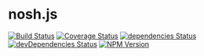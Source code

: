 # nosh.js

[![Build Status](https://img.shields.io/travis/lmk123/noshjs/master.svg?style=flat-square)](https://travis-ci.org/lmk123/noshjs)
[![Coverage Status](https://img.shields.io/coveralls/lmk123/noshjs/master.svg?style=flat-square)](https://coveralls.io/github/lmk123/noshjs?branch=master)
[![dependencies Status](https://img.shields.io/david/lmk123/noshjs.svg?style=flat-square)](https://david-dm.org/lmk123/noshjs)
[![devDependencies Status](https://img.shields.io/david/dev/lmk123/noshjs.svg?style=flat-square)](https://david-dm.org/lmk123/noshjs?type=dev)
[![NPM Version](https://img.shields.io/npm/v/noshjs.svg?style=flat-square)](https://www.npmjs.com/package/noshjs)
